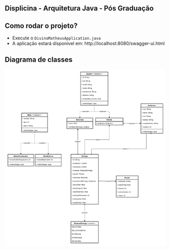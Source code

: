 ## Displicina - Arquitetura Java - Pós Graduação


## Como rodar o projeto?
- Execute o `DivinoMatheusApplication.java`
- A aplicação estará disponível em: http://localhost:8080/swagger-ui.html

## Diagrama de classes
![alt text](./arquitetura-java.svg)